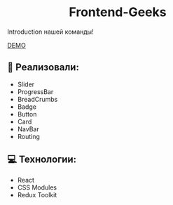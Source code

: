 <h1 align="center" id="title">Frontend-Geeks</h1>

<p id="description">Introduction нашей команды!</p>

<a href="https://frontend-geeks.vercel.app/">DEMO</a>
  
<h2>🧐 Реализовали:</h2>

*   Slider
*   ProgressBar
*   BreadCrumbs
*   Badge
*   Button
*   Card
*   NavBar
*   Routing

  
  
<h2>💻 Технологии:</h2>

*   React
*   CSS Modules
*   Redux Toolkit




